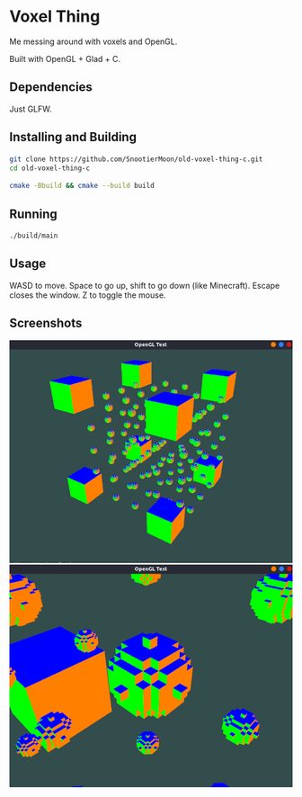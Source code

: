 # Voxel Thing

Me messing around with voxels and OpenGL.

Built with OpenGL + Glad + C.

## Dependencies

Just GLFW.

## Installing and Building

```sh
git clone https://github.com/SnootierMoon/old-voxel-thing-c.git
cd old-voxel-thing-c
```

```sh
cmake -Bbuild && cmake --build build
```

## Running
```sh
./build/main
```

## Usage

WASD to move. Space to go up, shift to go down (like Minecraft).
Escape closes the window.
Z to toggle the mouse.

## Screenshots

![Alt text](/screenshots/1.png?raw=true)
![Alt text](/screenshots/2.png?raw=true)

